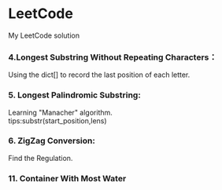 # LeetCode<br>
My LeetCode solution<br>
### 4.Longest Substring Without Repeating Characters：<br>
Using the dict[] to record the last position of each letter.<br>
### 5. Longest Palindromic Substring:<br>
Learning "Manacher" algorithm.<br>
    tips:substr(start_position,lens)<br>
### 6. ZigZag Conversion:<br>
Find the Regulation.
### 11. Container With Most Water<br>
